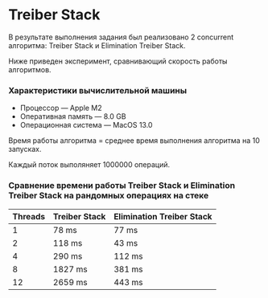 # Treiber Stack

В результате выполнения задания был реализовано 2 concurrent алгоритма: Treiber Stack и Elimination Treiber Stack.

Ниже приведен эксперимент, сравнивающий скорость работы алгоритмов.

### Характеристики вычислительной машины

* Процессор — Apple M2
* Оперативная память — 8.0 GB
* Операционная система — MacOS 13.0

Время работы алгоритма = среднее время выполнения алгоритма на 10 запусках.

Каждый поток выполяняет 1000000 операций.

### Сравнение времени работы Treiber Stack и Elimination Treiber Stack на рандомных операциях на стеке

| Threads | Treiber Stack | Elimination Treiber Stack | 
|---------|---------------|---------------------------|
| 1       | 78 ms         | 77 ms                     |  
| 2       | 118 ms        | 43 ms                     |
| 4       | 290 ms        | 112 ms                    |
| 8       | 1827 ms       | 381 ms                    |
| 12      | 2659 ms       | 443 ms                    |

